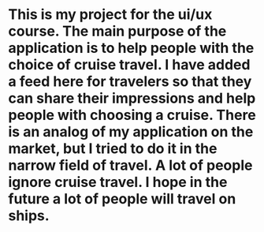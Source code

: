 # This is my project for the ui/ux course. The main purpose of the application is to help people with the choice of cruise travel. I have added a feed here for travelers so that they can share their impressions and help people with choosing a cruise. There is an analog of my application on the market, but I tried to do it in the narrow field of travel. A lot of people ignore cruise travel. I hope in the future a lot of people will travel on ships.
